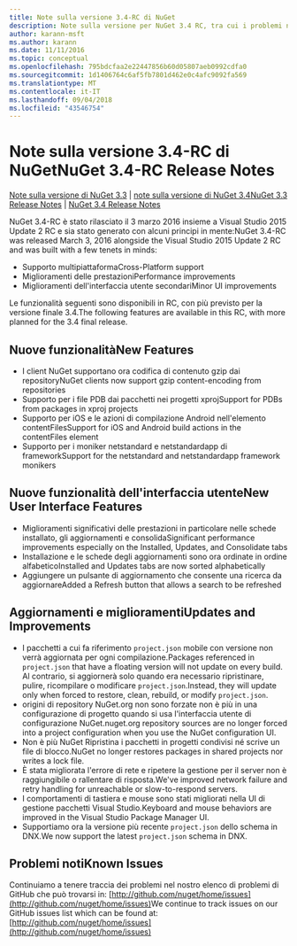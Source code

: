 ```yaml
---
title: Note sulla versione 3.4-RC di NuGet
description: Note sulla versione per NuGet 3.4 RC, tra cui i problemi noti, correzioni di bug, funzionalità aggiunte e dcr.
author: karann-msft
ms.author: karann
ms.date: 11/11/2016
ms.topic: conceptual
ms.openlocfilehash: 795bdcfaa2e22447856b60d05807aeb0992cdfa0
ms.sourcegitcommit: 1d1406764c6af5fb7801d462e0c4afc9092fa569
ms.translationtype: MT
ms.contentlocale: it-IT
ms.lasthandoff: 09/04/2018
ms.locfileid: "43546754"
---
```

# <a name="nuget-34-rc-release-notes"></a><span data-ttu-id="c41a8-103">Note sulla versione 3.4-RC di NuGet</span><span class="sxs-lookup"><span data-stu-id="c41a8-103">NuGet 3.4-RC Release Notes</span></span>

<span data-ttu-id="c41a8-104">[Note sulla versione di NuGet 3.3](../release-notes/nuget-3.3.md) | [note sulla versione di NuGet 3.4](../release-notes/nuget-3.4.md)</span><span class="sxs-lookup"><span data-stu-id="c41a8-104">[NuGet 3.3 Release Notes](../release-notes/nuget-3.3.md) | [NuGet 3.4 Release Notes](../release-notes/nuget-3.4.md)</span></span>

<span data-ttu-id="c41a8-105">NuGet 3.4-RC è stato rilasciato il 3 marzo 2016 insieme a Visual Studio 2015 Update 2 RC e sia stato generato con alcuni principi in mente:</span><span class="sxs-lookup"><span data-stu-id="c41a8-105">NuGet 3.4-RC was released March 3, 2016 alongside the Visual Studio 2015 Update 2 RC and was built with a few tenets in minds:</span></span>

* <span data-ttu-id="c41a8-106">Supporto multipiattaforma</span><span class="sxs-lookup"><span data-stu-id="c41a8-106">Cross-Platform support</span></span>
* <span data-ttu-id="c41a8-107">Miglioramenti delle prestazioni</span><span class="sxs-lookup"><span data-stu-id="c41a8-107">Performance improvements</span></span>
* <span data-ttu-id="c41a8-108">Miglioramenti dell'interfaccia utente secondari</span><span class="sxs-lookup"><span data-stu-id="c41a8-108">Minor UI improvements</span></span>

<span data-ttu-id="c41a8-109">Le funzionalità seguenti sono disponibili in RC, con più previsto per la versione finale 3.4.</span><span class="sxs-lookup"><span data-stu-id="c41a8-109">The following features are available in this RC, with more planned for the 3.4 final release.</span></span>

## <a name="new-features"></a><span data-ttu-id="c41a8-110">Nuove funzionalità</span><span class="sxs-lookup"><span data-stu-id="c41a8-110">New Features</span></span>

* <span data-ttu-id="c41a8-111">I client NuGet supportano ora codifica di contenuto gzip dai repository</span><span class="sxs-lookup"><span data-stu-id="c41a8-111">NuGet clients now support gzip content-encoding from repositories</span></span>
* <span data-ttu-id="c41a8-112">Supporto per i file PDB dai pacchetti nei progetti xproj</span><span class="sxs-lookup"><span data-stu-id="c41a8-112">Support for PDBs from packages in xproj projects</span></span>
* <span data-ttu-id="c41a8-113">Supporto per iOS e le azioni di compilazione Android nell'elemento contentFiles</span><span class="sxs-lookup"><span data-stu-id="c41a8-113">Support for iOS and Android build actions in the contentFiles element</span></span>
* <span data-ttu-id="c41a8-114">Supporto per i moniker netstandard e netstandardapp di framework</span><span class="sxs-lookup"><span data-stu-id="c41a8-114">Support for the netstandard and netstandardapp framework monikers</span></span>

## <a name="new-user-interface-features"></a><span data-ttu-id="c41a8-115">Nuove funzionalità dell'interfaccia utente</span><span class="sxs-lookup"><span data-stu-id="c41a8-115">New User Interface Features</span></span>

* <span data-ttu-id="c41a8-116">Miglioramenti significativi delle prestazioni in particolare nelle schede installato, gli aggiornamenti e consolida</span><span class="sxs-lookup"><span data-stu-id="c41a8-116">Significant performance improvements especially on the Installed, Updates, and Consolidate tabs</span></span>
* <span data-ttu-id="c41a8-117">Installazione e le schede degli aggiornamenti sono ora ordinate in ordine alfabetico</span><span class="sxs-lookup"><span data-stu-id="c41a8-117">Installed and Updates tabs are now sorted alphabetically</span></span>
* <span data-ttu-id="c41a8-118">Aggiungere un pulsante di aggiornamento che consente una ricerca da aggiornare</span><span class="sxs-lookup"><span data-stu-id="c41a8-118">Added a Refresh button that allows a search to be refreshed</span></span>

## <a name="updates-and-improvements"></a><span data-ttu-id="c41a8-119">Aggiornamenti e miglioramenti</span><span class="sxs-lookup"><span data-stu-id="c41a8-119">Updates and Improvements</span></span>

* <span data-ttu-id="c41a8-120">I pacchetti a cui fa riferimento `project.json` mobile con versione non verrà aggiornata per ogni compilazione.</span><span class="sxs-lookup"><span data-stu-id="c41a8-120">Packages referenced in `project.json` that have a floating version will not update on every build.</span></span> <span data-ttu-id="c41a8-121">Al contrario, si aggiornerà solo quando era necessario ripristinare, pulire, ricompilare o modificare `project.json`.</span><span class="sxs-lookup"><span data-stu-id="c41a8-121">Instead, they will update only when forced to restore, clean, rebuild, or modify `project.json`.</span></span>
* <span data-ttu-id="c41a8-122">origini di repository NuGet.org non sono forzate non è più in una configurazione di progetto quando si usa l'interfaccia utente di configurazione NuGet.</span><span class="sxs-lookup"><span data-stu-id="c41a8-122">nuget.org repository sources are no longer forced into a project configuration when you use the NuGet configuration UI.</span></span>
* <span data-ttu-id="c41a8-123">Non è più NuGet Ripristina i pacchetti in progetti condivisi né scrive un file di blocco.</span><span class="sxs-lookup"><span data-stu-id="c41a8-123">NuGet no longer restores packages in shared projects nor writes a lock file.</span></span>
* <span data-ttu-id="c41a8-124">È stata migliorata l'errore di rete e ripetere la gestione per il server non è raggiungibile o rallentare di risposta.</span><span class="sxs-lookup"><span data-stu-id="c41a8-124">We've improved network failure and retry handling for unreachable or slow-to-respond servers.</span></span>
* <span data-ttu-id="c41a8-125">I comportamenti di tastiera e mouse sono stati migliorati nella UI di gestione pacchetti Visual Studio.</span><span class="sxs-lookup"><span data-stu-id="c41a8-125">Keyboard and mouse behaviors are improved in the Visual Studio Package Manager UI.</span></span>
* <span data-ttu-id="c41a8-126">Supportiamo ora la versione più recente `project.json` dello schema in DNX.</span><span class="sxs-lookup"><span data-stu-id="c41a8-126">We now support the latest `project.json` schema in DNX.</span></span>

## <a name="known-issues"></a><span data-ttu-id="c41a8-127">Problemi noti</span><span class="sxs-lookup"><span data-stu-id="c41a8-127">Known Issues</span></span>

<span data-ttu-id="c41a8-128">Continuiamo a tenere traccia dei problemi nel nostro elenco di problemi di GitHub che può trovarsi in: [http://github.com/nuget/home/issues](http://github.com/nuget/home/issues)</span><span class="sxs-lookup"><span data-stu-id="c41a8-128">We continue to track issues on our GitHub issues list which can be found at: [http://github.com/nuget/home/issues](http://github.com/nuget/home/issues)</span></span>